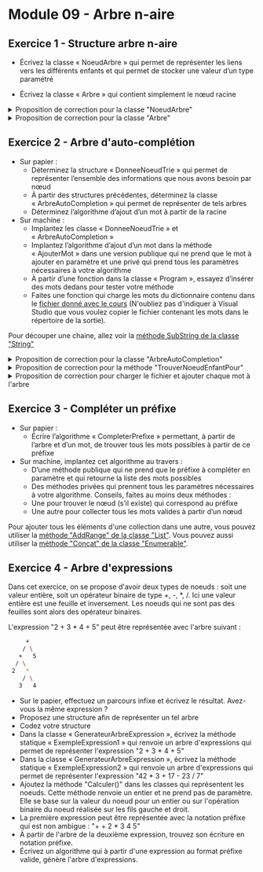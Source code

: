 # Module 09 - Arbre n-aire

## Exercice 1 - Structure arbre n-aire

- Écrivez la classe « NoeudArbre » qui permet de représenter les liens vers les différents enfants et qui permet de stocker une valeur d’un type paramétré

- Écrivez la classe « Arbre » qui contient simplement le nœud racine

<details>
    <summary>Proposition de correction pour la classe "NoeudArbre"</summary>

```csharp
public class NoeudArbre<TypeDonnee>
{
    public NoeudArbre(TypeDonnee p_valeur)
    {
        this.Enfants = new List<NoeudArbre<TypeDonnee>>();
        this.Valeur = p_valeur;
    }

    public List<NoeudArbre<TypeDonnee>> Enfants { get; set; }
    public TypeDonnee Valeur { get; set; }
}
```

</details>

<details>
    <summary>Proposition de correction pour la classe "Arbre"</summary>

```csharp
public class Arbre<TypeDonnee>
{
    public NoeudArbre<TypeDonnee> Racine { get; protected set; }

}
```

</details>

## Exercice 2 - Arbre d'auto-complétion

- Sur papier :
  - Déterminez la structure « DonneeNoeudTrie » qui permet de représenter l’ensemble des informations que nous avons besoin par nœud
  - À partir des structures précédentes, déterminez la classe « ArbreAutoCompletion » qui permet de représenter de tels arbres
  - Déterminez l’algorithme d’ajout d’un mot à partir de la racine
- Sur machine :
  - Implantez les classe « DonneeNoeudTrie » et « ArbreAutoCompletion »
  - Implantez l’algorithme d’ajout d’un mot dans la méthode « AjouterMot » dans une version publique qui ne prend que le mot à ajouter en paramètre et une privé qui prend tous les paramètres nécessaires à votre algorithme
  - À partir d’une fonction dans la classe « Program », essayez d’insérer des mots dedans pour tester votre méthode
  - Faites une fonction qui charge les mots du dictionnaire contenu dans le [fichier donné avec le cours](liste.de.mots.francais.frgut.txt) (N'oubliez pas d'indiquer à Visual Studio que vous voulez copier le fichier contenant les mots dans le répertoire de la sortie).

Pour découper une chaine, allez voir la [méthode SubString de la classe "String"](https://docs.microsoft.com/en-us/dotnet/api/system.string.substring?view=netcore-3.1)

<details>
    <summary>Proposition de correction pour la classe "ArbreAutoCompletion"</summary>

```csharp
public class ArbreAutoCompletion : Arbre<DonneeNoeudTrie>
{
    public ArbreAutoCompletion()
    {
        this.Racine = new NoeudArbre<DonneeNoeudTrie>(new DonneeNoeudTrie('.', "", false));
    }
}
```

</details>

<details>
    <summary>Proposition de correction pour la méthode "TrouverNoeudEnfantPour"</summary>

```csharp
private NoeudArbre<DonneeNoeudTrie> TrouverNoeudEnfantPour(NoeudArbre<DonneeNoeudTrie> p_noeudCourant, char p_lettre)
{
    return p_noeudCourant
        .Enfants
        .Where(n => n.Valeur.Lettre == p_lettre)
        .SingleOrDefault();
}
```

</details>

<details>
    <summary>Proposition de correction pour charger le fichier et ajouter chaque mot à l'arbre</summary>

```csharp
static ArbreAutoCompletion Charger(string p_nomFichierDictionnaire)
{
    if (string.IsNullOrWhiteSpace(p_nomFichierDictionnaire))
    {
        throw new ArgumentException("p_nomFichierDictionnaire");
    }

    ArbreAutoCompletion trie = new ArbreAutoCompletion();

    using (StreamReader sr = new StreamReader(p_nomFichierDictionnaire))
    {
        while (!sr.EndOfStream)
        {
            string mot = sr.ReadLine();
            mot = mot.Trim();
            if (!string.IsNullOrWhiteSpace(mot))
            {
                trie.AjouterMot(mot);
            }
        }

        sr.Close();
    }

    return trie;
}
```

</details>

## Exercice 3 - Compléter un préfixe

- Sur papier :
  - Écrire l’algorithme « CompleterPrefixe » permettant, à partir de l’arbre et d’un mot, de trouver tous les mots possibles à partir de ce préfixe
- Sur machine, implantez cet algorithme au travers :
  - D’une méthode publique qui ne prend que le préfixe à compléter en paramètre et qui retourne la liste des mots possibles
  - Des méthodes privées qui prennent tous les paramètres nécessaires à votre algorithme. Conseils, faites au moins deux méthodes :
  - Une pour trouver le nœud (s’il existe) qui correspond au préfixe
  - Une autre pour collecter tous les mots valides à partir d’un nœud

Pour ajouter tous les éléments d'une collection dans une autre, vous pouvez utiliser la [méthode "AddRange" de la classe "List"](https://docs.microsoft.com/en-us/dotnet/api/system.collections.generic.list-1.addrange?view=netcore-3.1). Vous pouvez aussi utiliser la [méthode "Concat" de la classe "Enumerable"](https://docs.microsoft.com/en-us/dotnet/api/system.linq.enumerable.concat?view=netcore-3.1).


## Exercice 4 - Arbre d'expressions

Dans cet exercice, on se propose d'avoir deux types de noeuds : soit une valeur entière, soit un opérateur binaire de type +, -, *, /. Ici une valeur entière est une feuille et inversement. Les noeuds qui ne sont pas des feuilles sont alors des opérateur binaires.

L'expression "2 + 3 * 4 + 5" peut être représentée avec l'arbre suivant :

```bash
     +
    / \
   +   5
  / \
 2   *
    / \
   3   4
```

- Sur le papier, effectuez un parcours infixe et écrivez le résultat. Avez-vous la même expression ?
- Proposez une structure afin de représenter un tel arbre
- Codez votre structure
- Dans la classe « GenerateurArbreExpression », écrivez la méthode statique « ExempleExpression1 » qui renvoie un arbre d'expressions qui permet de représenter l'expression "2 + 3 * 4 + 5"
- Dans la classe « GenerateurArbreExpression », écrivez la méthode statique « ExempleExpression2 » qui renvoie un arbre d'expressions qui permet de représenter l'expression "42 * 3 + 17 - 23 / 7"
- Ajoutez la méthode "Calculer()" dans les classes qui représentent les noeuds. Cette méthode renvoie un entier et ne prend pas de paramètre. Elle se base sur la valeur du noeud pour un entier ou sur l'opération binaire du noeud réalisée sur les fils gauche et droit.
- La première expression peut être représentée avec la notation préfixe qui est non ambigue : "+ + 2 * 3 4 5"
- À partir de l'arbre de la deuxième expression, trouvez son écriture en notation préfixe.
- Écrivez un algorithme qui à partir d'une expression au format préfixe valide, génère l'arbre d'expressions.
